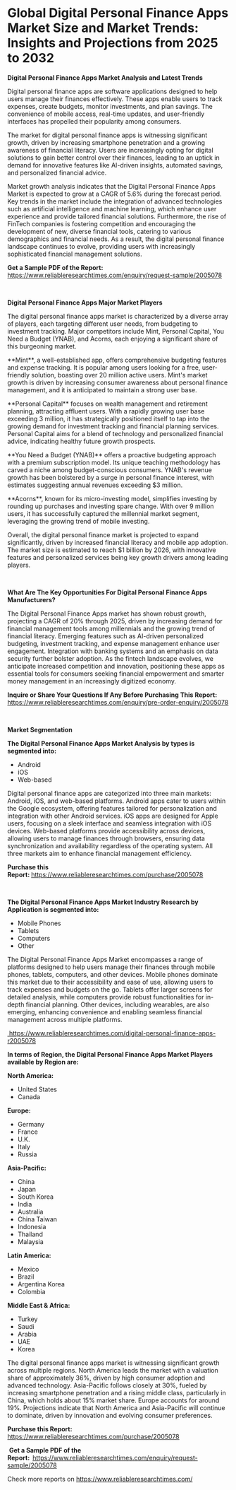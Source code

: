 <p><h1>Global Digital Personal Finance Apps Market Size and Market Trends: Insights and Projections from 2025 to 2032</h1></p><p><strong>Digital Personal Finance Apps Market Analysis and Latest Trends</strong></p>
<p><p>Digital personal finance apps are software applications designed to help users manage their finances effectively. These apps enable users to track expenses, create budgets, monitor investments, and plan savings. The convenience of mobile access, real-time updates, and user-friendly interfaces has propelled their popularity among consumers.</p><p>The market for digital personal finance apps is witnessing significant growth, driven by increasing smartphone penetration and a growing awareness of financial literacy. Users are increasingly opting for digital solutions to gain better control over their finances, leading to an uptick in demand for innovative features like AI-driven insights, automated savings, and personalized financial advice.</p><p>Market growth analysis indicates that the Digital Personal Finance Apps Market is expected to grow at a CAGR of 5.6% during the forecast period. Key trends in the market include the integration of advanced technologies such as artificial intelligence and machine learning, which enhance user experience and provide tailored financial solutions. Furthermore, the rise of FinTech companies is fostering competition and encouraging the development of new, diverse financial tools, catering to various demographics and financial needs. As a result, the digital personal finance landscape continues to evolve, providing users with increasingly sophisticated financial management solutions.</p></p>
<p><strong>Get a Sample PDF of the Report:&nbsp;</strong> <a href="https://www.reliableresearchtimes.com/enquiry/request-sample/2005078?utm_campaign=2275&utm_medium=2&utm_source=Github&utm_content=ia&utm_term=29032025&utm_id=digital-personal-finance-apps">https://www.reliableresearchtimes.com/enquiry/request-sample/2005078</a></p>
<p>&nbsp;</p>
<p><strong>Digital Personal Finance Apps Major Market Players</strong></p>
<p><p>The digital personal finance apps market is characterized by a diverse array of players, each targeting different user needs, from budgeting to investment tracking. Major competitors include Mint, Personal Capital, You Need a Budget (YNAB), and Acorns, each enjoying a significant share of this burgeoning market.</p><p>**Mint**, a well-established app, offers comprehensive budgeting features and expense tracking. It is popular among users looking for a free, user-friendly solution, boasting over 20 million active users. Mint's market growth is driven by increasing consumer awareness about personal finance management, and it is anticipated to maintain a strong user base.</p><p>**Personal Capital** focuses on wealth management and retirement planning, attracting affluent users. With a rapidly growing user base exceeding 3 million, it has strategically positioned itself to tap into the growing demand for investment tracking and financial planning services. Personal Capital aims for a blend of technology and personalized financial advice, indicating healthy future growth prospects.</p><p>**You Need a Budget (YNAB)** offers a proactive budgeting approach with a premium subscription model. Its unique teaching methodology has carved a niche among budget-conscious consumers. YNAB's revenue growth has been bolstered by a surge in personal finance interest, with estimates suggesting annual revenues exceeding $3 million.</p><p>**Acorns**, known for its micro-investing model, simplifies investing by rounding up purchases and investing spare change. With over 9 million users, it has successfully captured the millennial market segment, leveraging the growing trend of mobile investing.</p><p>Overall, the digital personal finance market is projected to expand significantly, driven by increased financial literacy and mobile app adoption. The market size is estimated to reach $1 billion by 2026, with innovative features and personalized services being key growth drivers among leading players.</p></p>
<p>&nbsp;</p>
<p><strong>What Are The Key Opportunities For Digital Personal Finance Apps Manufacturers?</strong></p>
<p><p>The Digital Personal Finance Apps market has shown robust growth, projecting a CAGR of 20% through 2025, driven by increasing demand for financial management tools among millennials and the growing trend of financial literacy. Emerging features such as AI-driven personalized budgeting, investment tracking, and expense management enhance user engagement. Integration with banking systems and an emphasis on data security further bolster adoption. As the fintech landscape evolves, we anticipate increased competition and innovation, positioning these apps as essential tools for consumers seeking financial empowerment and smarter money management in an increasingly digitized economy.</p></p>
<p><strong>Inquire or Share Your Questions If Any Before Purchasing This Report:</strong> <a href="https://www.reliableresearchtimes.com/enquiry/pre-order-enquiry/2005078?utm_campaign=2275&utm_medium=2&utm_source=Github&utm_content=ia&utm_term=29032025&utm_id=digital-personal-finance-apps">https://www.reliableresearchtimes.com/enquiry/pre-order-enquiry/2005078</a></p>
<p>&nbsp;</p>
<p><strong>Market Segmentation</strong></p>
<p><strong>The Digital Personal Finance Apps Market Analysis by types is segmented into:</strong></p>
<p><ul><li>Android</li><li>iOS</li><li>Web-based</li></ul></p>
<p><p>Digital personal finance apps are categorized into three main markets: Android, iOS, and web-based platforms. Android apps cater to users within the Google ecosystem, offering features tailored for personalization and integration with other Android services. iOS apps are designed for Apple users, focusing on a sleek interface and seamless integration with iOS devices. Web-based platforms provide accessibility across devices, allowing users to manage finances through browsers, ensuring data synchronization and availability regardless of the operating system. All three markets aim to enhance financial management efficiency.</p></p>
<p><strong>Purchase this Report:&nbsp;</strong><a href="https://www.reliableresearchtimes.com/purchase/2005078?utm_campaign=2275&utm_medium=2&utm_source=Github&utm_content=ia&utm_term=29032025&utm_id=digital-personal-finance-apps">https://www.reliableresearchtimes.com/purchase/2005078</a></p>
<p>&nbsp;</p>
<p><strong>The Digital Personal Finance Apps Market Industry Research by Application is segmented into:</strong></p>
<p><ul><li>Mobile Phones</li><li>Tablets</li><li>Computers</li><li>Other</li></ul></p>
<p><p>The Digital Personal Finance Apps Market encompasses a range of platforms designed to help users manage their finances through mobile phones, tablets, computers, and other devices. Mobile phones dominate this market due to their accessibility and ease of use, allowing users to track expenses and budgets on the go. Tablets offer larger screens for detailed analysis, while computers provide robust functionalities for in-depth financial planning. Other devices, including wearables, are also emerging, enhancing convenience and enabling seamless financial management across multiple platforms.</p></p>
<p><a href="https://www.reliableresearchtimes.com/digital-personal-finance-apps-r2005078?utm_campaign=2275&utm_medium=2&utm_source=Github&utm_content=ia&utm_term=29032025&utm_id=digital-personal-finance-apps">&nbsp;https://www.reliableresearchtimes.com/digital-personal-finance-apps-r2005078</a></p>
<p><strong>In terms of Region, the Digital Personal Finance Apps Market Players available by Region are:</strong></p>
<p>
    <p> <strong> North America: </strong>
        <ul>
            <li>United States</li>
            <li>Canada</li>
        </ul>
        </p> 
    <p> <strong> Europe: </strong>
        <ul>
            <li>Germany</li>
            <li>France</li>
            <li>U.K.</li>
            <li>Italy</li>
            <li>Russia</li>
        </ul>
        </p> 
    <p> <strong> Asia-Pacific: </strong>
        <ul>
            <li>China</li>
            <li>Japan</li>
            <li>South Korea</li>
            <li>India</li>
            <li>Australia</li>
            <li>China Taiwan</li>
            <li>Indonesia</li>
            <li>Thailand</li>
            <li>Malaysia</li>
        </ul>
        </p> 
    <p> <strong> Latin America: </strong>
        <ul>
            <li>Mexico</li>
            <li>Brazil</li>
            <li>Argentina Korea</li>
            <li>Colombia</li>
        </ul>
        </p> 
    <p> <strong> Middle East & Africa: </strong>
        <ul>
            <li>Turkey</li>
            <li>Saudi</li>
            <li>Arabia</li>
            <li>UAE</li>
            <li>Korea</li>
        </ul>
    </p>
    </p>
<p><p>The digital personal finance apps market is witnessing significant growth across multiple regions. North America leads the market with a valuation share of approximately 36%, driven by high consumer adoption and advanced technology. Asia-Pacific follows closely at 30%, fueled by increasing smartphone penetration and a rising middle class, particularly in China, which holds about 15% market share. Europe accounts for around 19%. Projections indicate that North America and Asia-Pacific will continue to dominate, driven by innovation and evolving consumer preferences.</p></p>
<p><strong>Purchase this Report: </strong><a href="https://www.reliableresearchtimes.com/purchase/2005078?utm_campaign=2275&utm_medium=2&utm_source=Github&utm_content=ia&utm_term=29032025&utm_id=digital-personal-finance-apps">https://www.reliableresearchtimes.com/purchase/2005078</a></p>
<p>&nbsp;<strong>Get a Sample PDF of the Report:&nbsp;&nbsp;</strong><a href="https://www.reliableresearchtimes.com/enquiry/request-sample/2005078?utm_campaign=2275&utm_medium=2&utm_source=Github&utm_content=ia&utm_term=29032025&utm_id=digital-personal-finance-apps">https://www.reliableresearchtimes.com/enquiry/request-sample/2005078</a></p>
<p><strong></strong></p>
<p>Check more reports on <a href="https://www.reliableresearchtimes.com/?utm_campaign=2275&utm_medium=2&utm_source=Github&utm_content=ia&utm_term=29032025&utm_id=digital-personal-finance-apps">https://www.reliableresearchtimes.com/</a></p>